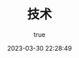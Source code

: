 ---
pageComponent:
    name: Catalogue
    data:
      path: 500.技术
      imgUrl:
      description:
title: 技术
date: 2023-03-30 22:28:49
permalink: /tech/
editLink: false
article: false
comment: false
sidebar: false
author: 
  name: GeorgeH
  link: https://github.com/GeorgeHcc
---